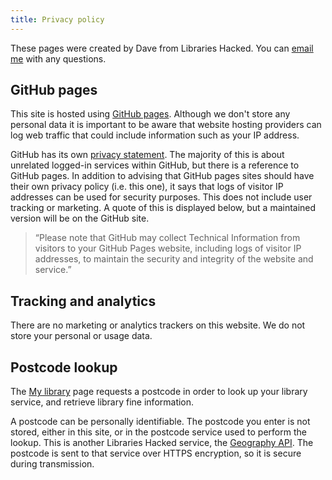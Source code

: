 ```yaml
---
title: Privacy policy
---
```


These pages were created by Dave from Libraries Hacked. You can [email me](mailto:info@librarieshacked.org) with any questions.

## GitHub pages

This site is hosted using [GitHub pages](https://pages.github.com/). Although we don't store any personal data it is important to be aware that website hosting providers can log web traffic that could include information such as your IP address.

GitHub has its own [privacy statement](https://help.github.com/en/github/site-policy/github-privacy-statement). The majority of this is about unrelated logged-in services within GitHub, but there is a reference to GitHub pages. In addition to advising that GitHub pages sites should have their own privacy policy (i.e. this one), it says that logs of visitor IP addresses can be used for security purposes. This does not include user tracking or marketing. A quote of this is displayed below, but a maintained version will be on the GitHub site.

> “Please note that GitHub may collect Technical Information from visitors to your GitHub Pages website, including logs of visitor IP addresses, to maintain the security and integrity of the website and service.”

## Tracking and analytics

There are no marketing or analytics trackers on this website. We do not store your personal or usage data.

## Postcode lookup

The [My library](/my-library) page requests a postcode in order to look up your library service, and retrieve library fine information.

A postcode can be personally identifiable. The postcode you enter is not stored, either in this site, or in the postcode service used to perform the lookup. This is another Libraries Hacked service, the [Geography API](https://github.com/LibrariesHacked/api-geography). The postcode is sent to that service over HTTPS encryption, so it is secure during transmission.
